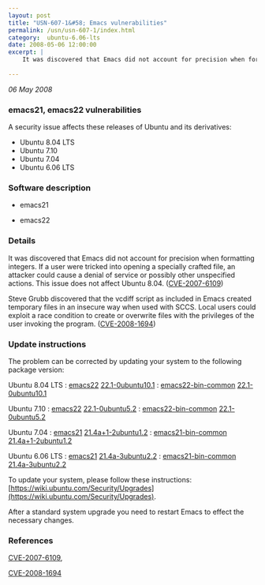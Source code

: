 ```yaml
---
layout: post
title: "USN-607-1&#58; Emacs vulnerabilities"
permalink: /usn/usn-607-1/index.html
category:  ubuntu-6.06-lts
date: 2008-05-06 12:00:00
excerpt: |
    It was discovered that Emacs did not account for precision when formatting integers. If a user were tricked into opening a specially crafted file, an attacker could cause a denial of service or possibly other unspecified actions. This issue does not affect Ubuntu 8.04. ([CVE-2007-6109](http://people.ubuntu.com/~ubuntu-security/cve/CVE-2007-6109))
    
--- 
```

 
 

*06 May 2008*

### emacs21, emacs22 vulnerabilities

A security issue affects these releases of Ubuntu and its derivatives:

* Ubuntu 8.04 LTS
* Ubuntu 7.10
* Ubuntu 7.04
* Ubuntu 6.06 LTS

### Software description

* emacs21 

* emacs22 

### Details

It was discovered that Emacs did not account for precision when formatting integers. If a user were tricked into opening a specially crafted file, an attacker could cause a denial of service or possibly other unspecified actions. This issue does not affect Ubuntu 8.04. ([CVE-2007-6109](http://people.ubuntu.com/~ubuntu-security/cve/CVE-2007-6109))

Steve Grubb discovered that the vcdiff script as included in Emacs created temporary files in an insecure way when used with SCCS. Local users could exploit a race condition to create or overwrite files with the privileges of the user invoking the program. ([CVE-2008-1694](http://people.ubuntu.com/~ubuntu-security/cve/CVE-2008-1694)) 

### Update instructions

The problem can be corrected by updating your system to the following package version:

Ubuntu 8.04 LTS
 : [emacs22](https://launchpad.net/ubuntu/+source/emacs22) <span> [22.1-0ubuntu10.1](https://launchpad.net/ubuntu/+source/emacs22/22.1-0ubuntu10.1) </span> 
 : [emacs22-bin-common](https://launchpad.net/ubuntu/+source/emacs22) <span> [22.1-0ubuntu10.1](https://launchpad.net/ubuntu/+source/emacs22/22.1-0ubuntu10.1) </span> 

Ubuntu 7.10
 : [emacs22](https://launchpad.net/ubuntu/+source/emacs22) <span> [22.1-0ubuntu5.2](https://launchpad.net/ubuntu/+source/emacs22/22.1-0ubuntu5.2) </span> 
 : [emacs22-bin-common](https://launchpad.net/ubuntu/+source/emacs22) <span> [22.1-0ubuntu5.2](https://launchpad.net/ubuntu/+source/emacs22/22.1-0ubuntu5.2) </span> 

Ubuntu 7.04
 : [emacs21](https://launchpad.net/ubuntu/+source/emacs21) <span> [21.4a+1-2ubuntu1.2](https://launchpad.net/ubuntu/+source/emacs21/21.4a+1-2ubuntu1.2) </span> 
 : [emacs21-bin-common](https://launchpad.net/ubuntu/+source/emacs21) <span> [21.4a+1-2ubuntu1.2](https://launchpad.net/ubuntu/+source/emacs21/21.4a+1-2ubuntu1.2) </span> 

Ubuntu 6.06 LTS
 : [emacs21](https://launchpad.net/ubuntu/+source/emacs21) <span> [21.4a-3ubuntu2.2](https://launchpad.net/ubuntu/+source/emacs21/21.4a-3ubuntu2.2) </span> 
 : [emacs21-bin-common](https://launchpad.net/ubuntu/+source/emacs21) <span> [21.4a-3ubuntu2.2](https://launchpad.net/ubuntu/+source/emacs21/21.4a-3ubuntu2.2) </span> 

To update your system, please follow these instructions: [https://wiki.ubuntu.com/Security/Upgrades](https://wiki.ubuntu.com/Security/Upgrades).

After a standard system upgrade you need to restart Emacs to effect the necessary changes. 

### References

 
 [CVE-2007-6109](http://people.ubuntu.com/~ubuntu-security/cve/CVE-2007-6109), 

 [CVE-2008-1694](http://people.ubuntu.com/~ubuntu-security/cve/CVE-2008-1694)
 

